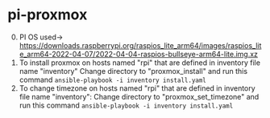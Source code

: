 # pi-proxmox
0. PI OS used-> https://downloads.raspberrypi.org/raspios_lite_arm64/images/raspios_lite_arm64-2022-04-07/2022-04-04-raspios-bullseye-arm64-lite.img.xz
1. To install proxmox on hosts named "rpi" that are defined in inventory file name "inventory"
Change directory to "proxmox_install" and run this command
`ansible-playbook -i inventory install.yaml`
2. To change timezone on hosts named "rpi" that are defined in inventory file name "inventory":
Change directory to "proxmox_set_timezone" and run this command
`ansible-playbook -i inventory install.yaml`